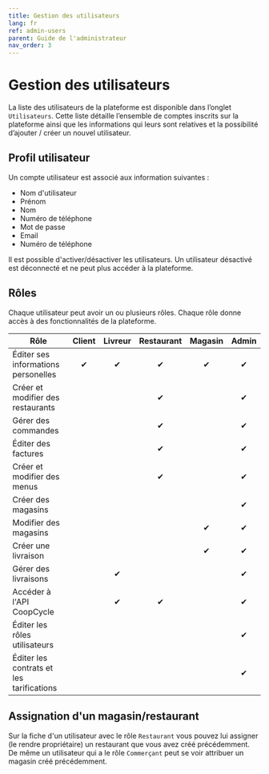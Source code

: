 ```yaml
---
title: Gestion des utilisateurs
lang: fr
ref: admin-users
parent: Guide de l'administrateur
nav_order: 3
---
```


# Gestion des utilisateurs

La liste des utilisateurs de la plateforme est disponible dans l’onglet `Utilisateurs`. Cette liste détaille l’ensemble de comptes inscrits sur la plateforme ainsi que les informations qui leurs sont relatives et la possibilité d’ajouter / créer un nouvel utilisateur.

## Profil utilisateur

Un compte utilisateur est associé aux information suivantes :

- Nom d'utilisateur
- Prénom
- Nom
- Numéro de téléphone
- Mot de passe
- Email
- Numéro de téléphone

Il est possible d'activer/désactiver les utilisateurs. Un utilisateur désactivé est déconnecté et ne peut plus accéder à la plateforme.

## Rôles

Chaque utilisateur peut avoir un ou plusieurs rôles. Chaque rôle donne accès à des fonctionnalités de la plateforme.

| Rôle                                      | Client   | Livreur   | Restaurant | Magasin    | Admin   |
| -------------------------------           |:------:|:---------:|:----------:| :----------:| :----------:|
| Éditer ses informations personelles       | ✔      | ✔         | ✔          | ✔           | ✔           |
| Créer et modifier des restaurants         |        |           | ✔          |             | ✔           |
| Gérer des commandes                       |        |           | ✔          |             | ✔           |
| Éditer des factures                       |        |           | ✔          |             | ✔           |
| Créer et modifier des menus               |        |           | ✔          |             | ✔           |
| Créer des magasins                        |        |           |            |             | ✔           |
| Modifier des magasins                     |        |           |            | ✔           | ✔           |
| Créer une livraison                       |        |           |            | ✔           | ✔           |
| Gérer des livraisons                      |        | ✔         |            |             | ✔           |
| Accéder à l'API CoopCycle                 |        | ✔         | ✔          |             | ✔           |
| Éditer les rôles utilisateurs             |        |           |            |             | ✔           |
| Éditer les contrats et les tarifications  |        |           |            |             | ✔           |


## Assignation d'un magasin/restaurant

Sur la fiche d'un utilisateur avec le rôle `Restaurant` vous pouvez lui assigner (le rendre propriétaire) un restaurant que vous avez créé précédemment. De même un utilisateur qui a le rôle `Commerçant` peut se voir attribuer un magasin créé précédemment.
